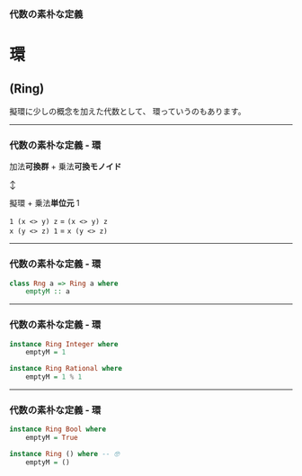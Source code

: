 ### 代数の素朴な定義
# 環
## (Ring)

<aside class="notes">
擬環に少しの概念を加えた代数として、
環っていうのもあります。
</aside>

- - - - -

### 代数の素朴な定義 - 環

加法**可換群** + 乗法**可換モノイド**

:arrow_up_down:

擬環 + 乗法**単位元** 1

`1 (x <> y) z` = `(x <> y) z`  
`x (y <> z) 1` = `x (y <> z)`


- - - - -

### 代数の素朴な定義 - 環

```haskell
class Rng a => Ring a where
    emptyM :: a
```

- - - - -

### 代数の素朴な定義 - 環

```haskell
instance Ring Integer where
    emptyM = 1

instance Ring Rational where
    emptyM = 1 % 1
```

- - - - -

### 代数の素朴な定義 - 環

```haskell
instance Ring Bool where
    emptyM = True

instance Ring () where -- 🤓
    emptyM = ()
```
